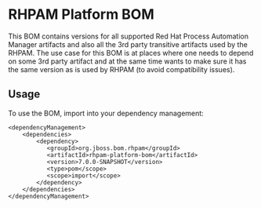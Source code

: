 RHPAM Platform BOM
=====================================
This BOM contains versions for all supported Red Hat Process Automation Manager artifacts and also all the 3rd party transitive artifacts
used by the RHPAM.
The use case for this BOM is at places where one needs to depend on some 3rd party artifact and at the same time wants
to make sure it has the same version as is used by RHPAM (to avoid compatibility issues).
 
Usage
-----
 
To use the BOM, import into your dependency management:

    <dependencyManagement>
        <dependencies>
            <dependency>
               <groupId>org.jboss.bom.rhpam</groupId>
               <artifactId>rhpam-platform-bom</artifactId>
               <version>7.0.0-SNAPSHOT</version>
               <type>pom</scope>
               <scope>import</scope>
            </dependency>
        </dependencies>
    </dependencyManagement>
